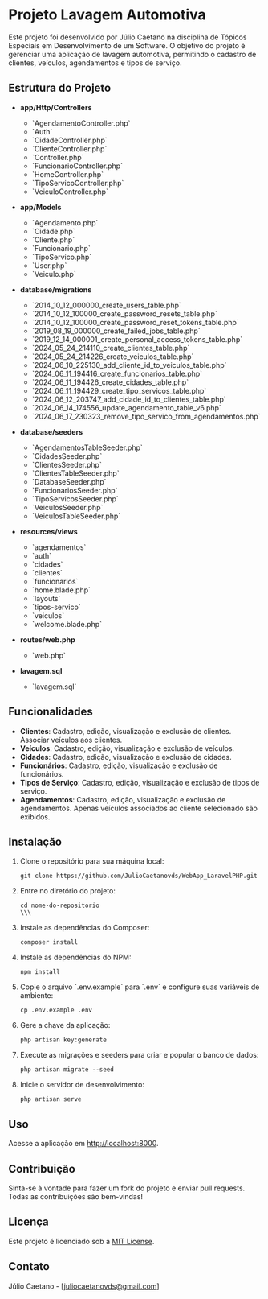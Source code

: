 # Projeto Lavagem Automotiva

Este projeto foi desenvolvido por Júlio Caetano na disciplina de Tópicos Especiais em Desenvolvimento de um Software. O objetivo do projeto é gerenciar uma aplicação de lavagem automotiva, permitindo o cadastro de clientes, veículos, agendamentos e tipos de serviço.

## Estrutura do Projeto

- **app/Http/Controllers**
  - \`AgendamentoController.php\`
  - \`Auth\`
  - \`CidadeController.php\`
  - \`ClienteController.php\`
  - \`Controller.php\`
  - \`FuncionarioController.php\`
  - \`HomeController.php\`
  - \`TipoServicoController.php\`
  - \`VeiculoController.php\`

- **app/Models**
  - \`Agendamento.php\`
  - \`Cidade.php\`
  - \`Cliente.php\`
  - \`Funcionario.php\`
  - \`TipoServico.php\`
  - \`User.php\`
  - \`Veiculo.php\`

- **database/migrations**
  - \`2014_10_12_000000_create_users_table.php\`
  - \`2014_10_12_100000_create_password_resets_table.php\`
  - \`2014_10_12_100000_create_password_reset_tokens_table.php\`
  - \`2019_08_19_000000_create_failed_jobs_table.php\`
  - \`2019_12_14_000001_create_personal_access_tokens_table.php\`
  - \`2024_05_24_214110_create_clientes_table.php\`
  - \`2024_05_24_214226_create_veiculos_table.php\`
  - \`2024_06_10_225130_add_cliente_id_to_veiculos_table.php\`
  - \`2024_06_11_194416_create_funcionarios_table.php\`
  - \`2024_06_11_194426_create_cidades_table.php\`
  - \`2024_06_11_194429_create_tipo_servicos_table.php\`
  - \`2024_06_12_203747_add_cidade_id_to_clientes_table.php\`
  - \`2024_06_14_174556_update_agendamento_table_v6.php\`
  - \`2024_06_17_230323_remove_tipo_servico_from_agendamentos.php\`

- **database/seeders**
  - \`AgendamentosTableSeeder.php\`
  - \`CidadesSeeder.php\`
  - \`ClientesSeeder.php\`
  - \`ClientesTableSeeder.php\`
  - \`DatabaseSeeder.php\`
  - \`FuncionariosSeeder.php\`
  - \`TipoServicosSeeder.php\`
  - \`VeiculosSeeder.php\`
  - \`VeiculosTableSeeder.php\`

- **resources/views**
  - \`agendamentos\`
  - \`auth\`
  - \`cidades\`
  - \`clientes\`
  - \`funcionarios\`
  - \`home.blade.php\`
  - \`layouts\`
  - \`tipos-servico\`
  - \`veiculos\`
  - \`welcome.blade.php\`

- **routes/web.php**
  - \`web.php\`

- **lavagem.sql**
  - \`lavagem.sql\`

## Funcionalidades

- **Clientes**: Cadastro, edição, visualização e exclusão de clientes. Associar veículos aos clientes.
- **Veículos**: Cadastro, edição, visualização e exclusão de veículos.
- **Cidades**: Cadastro, edição, visualização e exclusão de cidades.
- **Funcionários**: Cadastro, edição, visualização e exclusão de funcionários.
- **Tipos de Serviço**: Cadastro, edição, visualização e exclusão de tipos de serviço.
- **Agendamentos**: Cadastro, edição, visualização e exclusão de agendamentos. Apenas veículos associados ao cliente selecionado são exibidos.

## Instalação

1. Clone o repositório para sua máquina local:
   ```
   git clone https://github.com/JulioCaetanovds/WebApp_LaravelPHP.git
   ```
2. Entre no diretório do projeto:
   ```
   cd nome-do-repositorio
   \\\
3. Instale as dependências do Composer:
   ```
   composer install
   ```
4. Instale as dependências do NPM:
   ```
   npm install
   ```
5. Copie o arquivo \`.env.example\` para \`.env\` e configure suas variáveis de ambiente:
   ```
   cp .env.example .env
   ```
6. Gere a chave da aplicação:
   ```
   php artisan key:generate
   ```
7. Execute as migrações e seeders para criar e popular o banco de dados:
   ```
   php artisan migrate --seed
   ```
8. Inicie o servidor de desenvolvimento:
   ```
   php artisan serve
   ```

## Uso

Acesse a aplicação em [http://localhost:8000](http://localhost:8000).

## Contribuição

Sinta-se à vontade para fazer um fork do projeto e enviar pull requests. Todas as contribuições são bem-vindas!

## Licença

Este projeto é licenciado sob a [MIT License](LICENSE).

## Contato

Júlio Caetano - [juliocaetanovds@gmail.com]
